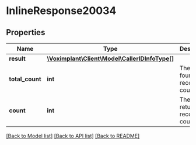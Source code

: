 # InlineResponse20034

## Properties
Name | Type | Description | Notes
------------ | ------------- | ------------- | -------------
**result** | [**\Voximplant\Client\Model\CallerIDInfoType[]**](CallerIDInfoType.md) |  | [optional] 
**total_count** | **int** | The total found record count. | [optional] 
**count** | **int** | The returned record count. | [optional] 

[[Back to Model list]](../README.md#documentation-for-models) [[Back to API list]](../README.md#documentation-for-api-endpoints) [[Back to README]](../README.md)



